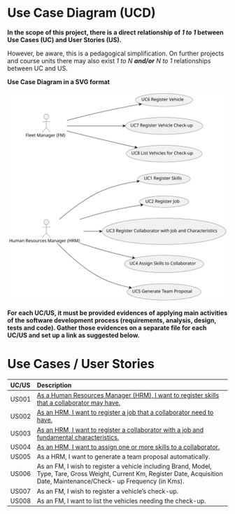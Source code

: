 # Use Case Diagram (UCD)

**In the scope of this project, there is a direct relationship of _1 to 1_ between Use Cases (UC) and User Stories (US).**

However, be aware, this is a pedagogical simplification. On further projects and course units there may also exist _1 to N **and/or** N to 1_ relationships between UC and US.

**Use Case Diagram in a SVG format**

![Use Case Diagram](svg/use-case-diagram.svg)

**For each UC/US, it must be provided evidences of applying main activities of the software development process (requirements, analysis, design, tests and code). Gather those evidences on a separate file for each UC/US and set up a link as suggested below.**

# Use Cases / User Stories

| UC/US | Description                                                                                                                                                                                                      |                   
|:------|:-----------------------------------------------------------------------------------------------------------------------------------------------------------------------------------------------------------------|
| US001 | [As a Human Resources Manager (HRM), I want to register skills that a collaborator may have.](C:\Users\Amorim\IdeaProjects\master\docs\sprintA\us001)                                                                                                             |
| US002 | [As an HRM, I want to register a job that a collaborator need to have.](C:\Users\Amorim\IdeaProjects\master\docs\sprintA\us002)                                                                                                                                     |
| US003 | [As an HRM, I want to register a collaborator with a job and fundamental characteristics.](C:\Users\Amorim\IdeaProjects\master\docs\sprintA\us003)                                                                                                                |
| US004 | [As an HRM, I want to assign one or more skills to a collaborator.](C:\Users\Amorim\IdeaProjects\master\docs\sprintA\us004)                                                                                                                                         |
| US005 | As a HRM, I want to generate a team proposal automatically.                                                                                                                                                      |
| US006 | As an FM, I wish to register a vehicle including Brand, Model, Type, Tare, Gross Weight, Current Km, Register Date, Acquisition Date, Maintenance/Check- up Frequency (in Kms).                                  |
| US007 | As an FM, I wish to register a vehicle’s check-up.                                                                                                                                                               |
| US008 | As an FM, I want to list the vehicles needing the check-up.                                                                                                                                                      |

